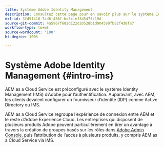 ```yaml
---
title: Système Adobe Identity Management
description: Consultez cette page pour en savoir plus sur le système Identity Management.
exl-id: 3fd51410-7ad6-486f-bc3c-ef3d5473c19d
source-git-commit: 4a5967f682d122d20528b1d904590fb82f438fa7
workflow-type: tm+mt
source-wordcount: '100'
ht-degree: 100%

---
```


# Système Adobe Identity Management {#intro-ims}

AEM as a Cloud Service est préconfiguré avec le système Identity Management (IMS) d’Adobe pour l’authentification. Auparavant, avec AEM, les clients devaient configurer un fournisseur d’identité (IDP) comme Active Directory ou IMS.

AEM as a Cloud Service regroupe l’expérience de connexion entre AEM et le reste d’Adobe Experience Cloud. Les entreprises qui disposent de plusieurs produits Adobe peuvent particulièrement en tirer un avantage à travers la création de groupes basés sur les rôles dans [Adobe Admin Console](/help/onboarding/learn-concepts/admin-console.md), puis l’attribution de l’accès à plusieurs produits, y compris AEM as a Cloud Service via IMS.
